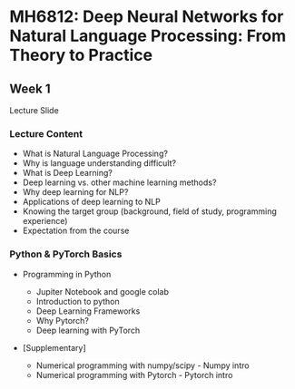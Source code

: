 # MH6812: Deep Neural Networks for Natural Language Processing: From Theory to Practice


## Week 1

Lecture Slide

### Lecture Content

- What is Natural Language Processing?
- Why is language understanding difficult?
- What is Deep Learning?
- Deep learning vs. other machine learning methods?
- Why deep learning for NLP?
- Applications of deep learning to NLP
- Knowing the target group (background, field of study, programming experience)
- Expectation from the course

### Python & PyTorch Basics

- Programming in Python

  - Jupiter Notebook and google colab
  - Introduction to python
  - Deep Learning Frameworks
  - Why Pytorch?
  - Deep learning with PyTorch
- [Supplementary]

  - Numerical programming with numpy/scipy - Numpy intro
  - Numerical programming with Pytorch - Pytorch intro
